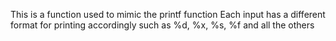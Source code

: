 This is a function used to mimic the printf function
Each input has a different format for printing accordingly such as %d, %x, %s, %f and all the others
